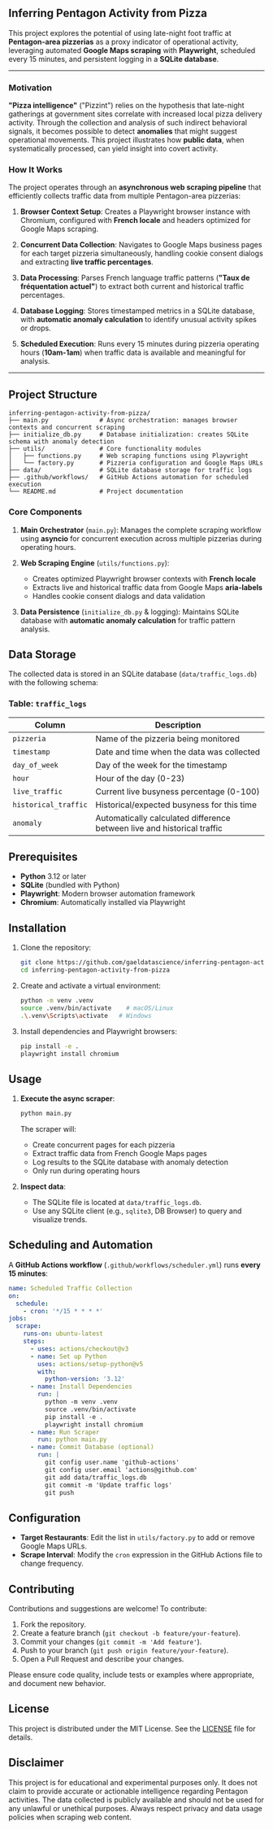 ## Inferring Pentagon Activity from Pizza

This project explores the potential of using late-night foot traffic at **Pentagon-area pizzerias** as a proxy indicator of operational activity, leveraging automated **Google Maps scraping** with **Playwright**, scheduled every 15 minutes, and persistent logging in a **SQLite database**.

---

### Motivation

**"Pizza intelligence"** ("Pizzint") relies on the hypothesis that late-night gatherings at government sites correlate with increased local pizza delivery activity. Through the collection and analysis of such indirect behavioral signals, it becomes possible to detect **anomalies** that might suggest operational movements. This project illustrates how **public data**, when systematically processed, can yield insight into covert activity.

### How It Works

The project operates through an **asynchronous web scraping pipeline** that efficiently collects traffic data from multiple Pentagon-area pizzerias:

1. **Browser Context Setup**: Creates a Playwright browser instance with Chromium, configured with **French locale** and headers optimized for Google Maps scraping.

2. **Concurrent Data Collection**: Navigates to Google Maps business pages for each target pizzeria simultaneously, handling cookie consent dialogs and extracting **live traffic percentages**.

3. **Data Processing**: Parses French language traffic patterns (**"Taux de fréquentation actuel"**) to extract both current and historical traffic percentages.

4. **Database Logging**: Stores timestamped metrics in a SQLite database, with **automatic anomaly calculation** to identify unusual activity spikes or drops.

5. **Scheduled Execution**: Runs every 15 minutes during pizzeria operating hours (**10am-1am**) when traffic data is available and meaningful for analysis.

---

## Project Structure

```
inferring-pentagon-activity-from-pizza/
├── main.py              # Async orchestration: manages browser contexts and concurrent scraping
├── initialize_db.py     # Database initialization: creates SQLite schema with anomaly detection
├── utils/               # Core functionality modules
│   ├── functions.py     # Web scraping functions using Playwright
│   └── factory.py       # Pizzeria configuration and Google Maps URLs
├── data/                # SQLite database storage for traffic logs
├── .github/workflows/   # GitHub Actions automation for scheduled execution
└── README.md            # Project documentation
```

### Core Components

1. **Main Orchestrator** (`main.py`): Manages the complete scraping workflow using **asyncio** for concurrent execution across multiple pizzerias during operating hours.

2. **Web Scraping Engine** (`utils/functions.py`): 
   - Creates optimized Playwright browser contexts with **French locale**
   - Extracts live and historical traffic data from Google Maps **aria-labels**
   - Handles cookie consent dialogs and data validation

3. **Data Persistence** (`initialize_db.py` & logging): Maintains SQLite database with **automatic anomaly calculation** for traffic pattern analysis.

## Data Storage

The collected data is stored in an SQLite database (`data/traffic_logs.db`) with the following schema:

### Table: `traffic_logs`

| Column | Description |
|--------|-------------|
| `pizzeria` | Name of the pizzeria being monitored |
| `timestamp` | Date and time when the data was collected |
| `day_of_week` | Day of the week for the timestamp |
| `hour` | Hour of the day (0-23) |
| `live_traffic` | Current live busyness percentage (0-100) |
| `historical_traffic` | Historical/expected busyness for this time |
| `anomaly` | Automatically calculated difference between live and historical traffic |

## Prerequisites

- **Python** 3.12 or later
- **SQLite** (bundled with Python)
- **Playwright**: Modern browser automation framework
- **Chromium**: Automatically installed via Playwright

## Installation

1. Clone the repository:
   ```bash
   git clone https://github.com/gaeldatascience/inferring-pentagon-activity-from-pizza.git
   cd inferring-pentagon-activity-from-pizza
   ```
2. Create and activate a virtual environment:
   ```bash
   python -m venv .venv
   source .venv/bin/activate    # macOS/Linux
   .\.venv\Scripts\activate   # Windows
   ```
3. Install dependencies and Playwright browsers:
   ```bash
   pip install -e .
   playwright install chromium
   ```

## Usage

1. **Execute the async scraper**:
   ```bash
   python main.py
   ```
   
   The scraper will:
   - Create concurrent pages for each pizzeria
   - Extract traffic data from French Google Maps pages
   - Log results to the SQLite database with anomaly detection
   - Only run during operating hours
3. **Inspect data**:
   - The SQLite file is located at `data/traffic_logs.db`.
   - Use any SQLite client (e.g., `sqlite3`, DB Browser) to query and visualize trends.

## Scheduling and Automation

A **GitHub Actions workflow** (`.github/workflows/scheduler.yml`) runs **every 15 minutes**:

```yaml
name: Scheduled Traffic Collection
on:
  schedule:
    - cron: '*/15 * * * *'
jobs:
  scrape:
    runs-on: ubuntu-latest
    steps:
      - uses: actions/checkout@v3
      - name: Set up Python
        uses: actions/setup-python@v5
        with:
          python-version: '3.12'
      - name: Install Dependencies
        run: |
          python -m venv .venv
          source .venv/bin/activate
          pip install -e .
          playwright install chromium
      - name: Run Scraper
        run: python main.py
      - name: Commit Database (optional)
        run: |
          git config user.name 'github-actions'
          git config user.email 'actions@github.com'
          git add data/traffic_logs.db
          git commit -m 'Update traffic logs'
          git push
```

## Configuration

- **Target Restaurants**: Edit the list in `utils/factory.py` to add or remove Google Maps URLs.
- **Scrape Interval**: Modify the `cron` expression in the GitHub Actions file to change frequency.

## Contributing

Contributions and suggestions are welcome! To contribute:

1. Fork the repository.
2. Create a feature branch (`git checkout -b feature/your-feature`).
3. Commit your changes (`git commit -m 'Add feature'`).
4. Push to your branch (`git push origin feature/your-feature`).
5. Open a Pull Request and describe your changes.

Please ensure code quality, include tests or examples where appropriate, and document new behavior.

## License

This project is distributed under the MIT License. See the [LICENSE](LICENSE) file for details.

## Disclaimer

This project is for educational and experimental purposes only. It does not claim to provide accurate or actionable intelligence regarding Pentagon activities. The data collected is publicly available and should not be used for any unlawful or unethical purposes. Always respect privacy and data usage policies when scraping web content.
